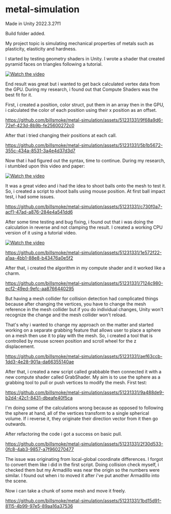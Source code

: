 # metal-simulation

Made in Unity 2022.3.27f1

Build folder added.

My project topic is simulating mechanical properties of metals such as plasticity, elasticity and hardness. 

I started by testing geometry shaders in Unity. I wrote a shader that created pyramid faces on triangles following a tutorial.

[![Watch the video](https://img.youtube.com/vi/7C-mA08mp8o/0.jpg)](https://www.youtube.com/watch?v=7C-mA08mp8o)

End result was great but i wanted to get back calculated vertex data from the GPU. During my research, i found out that Compute Shaders was the best fit for it.

First, i created a position, color struct, put them in an array then in the GPU, i calculated the color of each position using their x position as an offset.

https://github.com/biIIsmoke/metal-simulation/assets/51231331/9f68a9d6-72ef-423d-8b9b-fe25600272c0

After that i tried changing their positions at each call.

https://github.com/biIIsmoke/metal-simulation/assets/51231331/5b1b5672-355c-434a-8531-3a4e4d37d3d7

Now that i had figured out the syntax, time to continue. During my research, i stumbled upon this video and paper:

[![Watch the video](https://img.youtube.com/vi/m7js12tGFVA/0.jpg)](https://www.youtube.com/watch?v=m7js12tGFVA)

It was a great video and i had the idea to shoot balls onto the mesh to test it. So, i created a script to shoot balls using mouse position. At first ball impact test, i had some issues.

https://github.com/biIIsmoke/metal-simulation/assets/51231331/c730f0a7-acf1-47ad-a876-284e4a541dd6

After some time testing and bug fixing, i found out that i was doing the calculation in reverse and not clamping the result. I created a working CPU version of it using a tutorial video.

[![Watch the video](https://img.youtube.com/vi/-dsRIyzAcqg/0.jpg)](https://www.youtube.com/watch?v=-dsRIyzAcqg)

https://github.com/biIIsmoke/metal-simulation/assets/51231331/1e572f22-a1aa-4bb1-88e8-b43476a0e5f2

After that, i created the algorithm in my compute shader and it worked like a charm.

https://github.com/biIIsmoke/metal-simulation/assets/51231331/7124c980-ecf2-49ed-9efc-aa8766440295

But having a mesh collider for collision detection had complicated things because after changing the vertices, you have to change the mesh reference in the mesh collider but if you do individual changes, Unity won't recognize the change and the mesh collider won't reload.

That's why i wanted to change my approach on the matter and started working on a separate grabbing feature that allows user to place a sphere on a mesh then use it to play with the mesh. So, i created a tool that is controlled by mouse screen position and scroll wheel for the z displacement.

https://github.com/biIIsmoke/metal-simulation/assets/51231331/aef63ccb-1dd3-4e28-901a-da66355140ae

After that, i created a new script called grabbable then connected it with a new compute shader called GrabShader. My aim is to use the sphere as a grabbing tool to pull or push vertices to modify the mesh. First test:

https://github.com/biIIsmoke/metal-simulation/assets/51231331/9a488de9-b2d4-42c1-8431-dbeafe40f5ca

I'm doing some of the calculations wrong because as opposed to following the sphere at hand, all of the vertices transform to a single spherical volume. If i reverse it, they originate their direction vector from it then go outwards.

After refactoring the code i got a success on basic pull.

https://github.com/biIIsmoke/metal-simulation/assets/51231331/2f30d533-0fc8-4ab3-9857-a7f960270477

The issue was originating from local-global coordinate differences. I forgot to convert them like i did in the first script. Doing collision check myself, i checked them but my Armadillo was near the origin so the numbers were similar. I found out when i to moved it after i've put another Armadillo into the scene. 

Now i can take a chunk of some mesh and move it freely.

https://github.com/biIIsmoke/metal-simulation/assets/51231331/1bd15d91-8115-4b99-97e5-89aa16a37536
